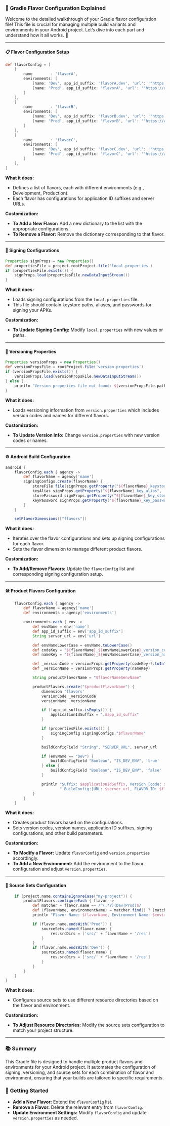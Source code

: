 ### 📜 **Gradle Flavor Configuration Explained**

Welcome to the detailed walkthrough of your Gradle flavor configuration file! This file is crucial for managing multiple build variants and environments in your Android project. Let’s dive into each part and understand how it all works. 🌟

---

#### 📋 **Flavor Configuration Setup**

```groovy
def flavorConfig = [
    [
        name        : 'flavorA',
        environments: [
            [name: 'Dev', app_id_suffix: 'flavorA.dev', 'url': '"https://api.dev.com"'],
            [name: 'Prod', app_id_suffix: 'flavorA', 'url': '"https://api.com"']
        ]
    ],
    [
        name        : 'flavorB',
        environments: [
            [name: 'Dev', app_id_suffix: 'flavorB.dev', 'url': '"https://api.dev.com"'],
            [name: 'Prod', app_id_suffix: 'flavorB', 'url': '"https://api.com"']
        ]
    ],
    [
        name        : 'flavorC',
        environments: [
            [name: 'Dev', app_id_suffix: 'flavorC.dev', 'url': '"https://api.dev.com"'],
            [name: 'Prod', app_id_suffix: 'flavorC', 'url': '"https://api.com"']
        ]
    ],
]
```

**What it does:**
- Defines a list of flavors, each with different environments (e.g., Development, Production).
- Each flavor has configurations for application ID suffixes and server URLs.

**Customization:**
- **To Add a New Flavor:** Add a new dictionary to the list with the appropriate configurations.
- **To Remove a Flavor:** Remove the dictionary corresponding to that flavor.

---

#### 🔐 **Signing Configurations**

```groovy
Properties signProps = new Properties()
def propertiesFile = project.rootProject.file('local.properties')
if (propertiesFile.exists()) {
    signProps.load(propertiesFile.newDataInputStream())
}
```

**What it does:**
- Loads signing configurations from the `local.properties` file.
- This file should contain keystore paths, aliases, and passwords for signing your APKs.

**Customization:**
- **To Update Signing Config:** Modify `local.properties` with new values or paths.

---

#### 🔢 **Versioning Properties**

```groovy
Properties versionProps = new Properties()
def versionPropsFile = rootProject.file('version.properties')
if (versionPropsFile.exists()) {
    versionProps.load(versionPropsFile.newDataInputStream())
} else {
    println "Version properties file not found: ${versionPropsFile.path}"
}
```

**What it does:**
- Loads versioning information from `version.properties` which includes version codes and names for different flavors.

**Customization:**
- **To Update Version Info:** Change `version.properties` with new version codes or names.

---

#### ⚙️ **Android Build Configuration**

```groovy
android {
    flavorConfig.each { agency ->
        def flavorName = agency['name']
        signingConfigs.create(flavorName) {
            storeFile file(signProps.getProperty("${flavorName}_keystore_path", 'blank'))
            keyAlias signProps.getProperty("${flavorName}_key_alias", 'blank')
            storePassword signProps.getProperty("${flavorName}_key_store_password", 'blank')
            keyPassword signProps.getProperty("${flavorName}_key_password", 'blank')
        }
    }

    setFlavorDimensions(["flavors"])
```

**What it does:**
- Iterates over the flavor configurations and sets up signing configurations for each flavor.
- Sets the flavor dimension to manage different product flavors.

**Customization:**
- **To Add/Remove Flavors:** Update the `flavorConfig` list and corresponding signing configuration setup.

---

#### 🛠️ **Product Flavors Configuration**

```groovy
    flavorConfig.each { agency ->
        def flavorName = agency['name']
        def environments = agency['environments']

        environments.each { env ->
            def envName = env['name']
            def app_id_suffix = env['app_id_suffix']
            String server_url = env['url']

            def envNameLowerCase = envName.toLowerCase()
            def codeKey = "${flavorName}_${envNameLowerCase}_version_code"
            def nameKey = "${flavorName}_${envNameLowerCase}_version_name"

            def _versionCode = versionProps.getProperty(codeKey)?.toInteger()
            def _versionName = versionProps.getProperty(nameKey)

            String productFlavorName = "$flavorName$envName"

            productFlavors.create("$productFlavorName") {
                dimension 'flavors'
                versionCode _versionCode
                versionName _versionName

                if (!app_id_suffix.isEmpty()) {
                    applicationIdSuffix = ".$app_id_suffix"
                }

                if (propertiesFile.exists()) {
                    signingConfig signingConfigs."$flavorName"
                }

                buildConfigField "String", "SERVER_URL", server_url

                if (envName == "Dev") {
                    buildConfigField "Boolean", "IS_DEV_ENV", 'true'
                } else {
                    buildConfigField "Boolean", "IS_DEV_ENV", 'false'
                }

                println "Suffix: $applicationIdSuffix, Version [code: $_versionCode, Name: $_versionName]," +
                        " BuildConfig:[URL: $server_url, FLAVOR_ID: $flavorName, ENV: $envName]"
            }
        }
    }
```

**What it does:**
- Creates product flavors based on the configurations.
- Sets version codes, version names, application ID suffixes, signing configurations, and other build parameters.

**Customization:**
- **To Modify a Flavor:** Update `flavorConfig` and `version.properties` accordingly.
- **To Add a New Environment:** Add the environment to the flavor configuration and adjust `version.properties`.

---

#### 📁 **Source Sets Configuration**

```groovy
    if (project.name.containsIgnoreCase("my-project")) {
        productFlavors.configureEach { flavor ->
            def matcher = flavor.name =~ /^(.*?)(Dev|Prod)$/
            def (flavorName, environmentName) = matcher.find() ? [matcher.group(1), matcher.group(2)] : [flavor.name, '']
            println "Flavor Name: $flavorName, Environment Name: $environmentName"

            if (flavor.name.endsWith('Prod')) {
                sourceSets.named(flavor.name) {
                    res.srcDirs = ['src/' + flavorName + '/res']
                }
            }
            if (flavor.name.endsWith('Dev')) {
                sourceSets.named(flavor.name) {
                    res.srcDirs = ['src/' + flavorName + '/res']
                }
            }
        }
    }
}
```

**What it does:**
- Configures source sets to use different resource directories based on the flavor and environment.

**Customization:**
- **To Adjust Resource Directories:** Modify the source sets configuration to match your project structure.

---

### 📚 **Summary**

This Gradle file is designed to handle multiple product flavors and environments for your Android project. It automates the configuration of signing, versioning, and source sets for each combination of flavor and environment, ensuring that your builds are tailored to specific requirements. 

### 🚀 **Getting Started**

- **Add a New Flavor:** Extend the `flavorConfig` list.
- **Remove a Flavor:** Delete the relevant entry from `flavorConfig`.
- **Update Environment Settings:** Modify `flavorConfig` and update `version.properties` as needed.
